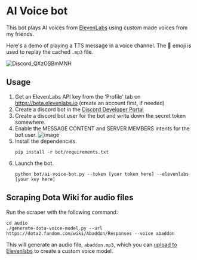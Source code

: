 # AI Voice bot

This bot plays AI voices from [ElevenLabs](https://beta.elevenlabs.io) using custom made voices from my friends.

Here's a demo of playing a TTS message in a voice channel. The 🔄 emoji is used to replay the cached `.mp3` file.

![Discord_QXzOSBmMNH](https://user-images.githubusercontent.com/6510862/224864185-ecce62ad-f27b-4634-a6e0-5a3205b7c630.gif)

## Usage

1. Get an ElevenLabs API key from the 'Profile' tab on https://beta.elevenlabs.io (create an account first, if needed)
1. Create a discord bot in the [Discord Developer Portal](https://discord.com/developers/applications)
1. Create a discord bot user for the bot and write down the secret token somewhere.
1. Enable the MESSAGE CONTENT and SERVER MEMBERS intents for the bot user.
    ![image](https://user-images.githubusercontent.com/6510862/224864847-cc9933ef-c417-42ca-8007-3962638e180d.png)
1. Install the dependencies.
    ```console
    pip install -r bot/requirements.txt
    ```
1. Launch the bot.
    ```console
    python bot/ai-voice-bot.py --token [your token here] --elevenlabs [your key here]
    ```


## Scraping Dota Wiki for audio files


Run the scraper with the following command:

```console
cd audio
./generate-dota-voice-model.py --url https://dota2.fandom.com/wiki/Abaddon/Responses --voice abaddon
```

This will generate an audio file, `abaddon.mp3`, which you can [upload to Elevenlabs](https://beta.elevenlabs.io/voice-lab) to create a custom voice model.

